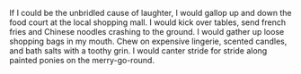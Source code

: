 If I could be the unbridled cause of laughter, I would gallop up and down the food court at the local shopping mall.  I would kick over tables, send french fries and Chinese noodles crashing to the ground.  I would gather up loose shopping bags in my mouth.  Chew on expensive lingerie, scented candles, and bath salts with a toothy grin.  I would canter stride for stride along painted ponies on the merry-go-round.
